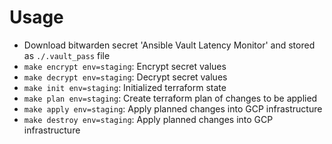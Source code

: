 # Usage

- Download bitwarden secret 'Ansible Vault Latency Monitor' and stored as `./.vault_pass` file
- `make encrypt env=staging`: Encrypt secret values
- `make decrypt env=staging`: Decrypt secret values
- `make init env=staging`: Initialized terraform state
- `make plan env=staging`: Create terraform plan of changes to be applied
- `make apply env=staging`: Apply planned changes into GCP infrastructure
- `make destroy env=staging`: Apply planned changes into GCP infrastructure

